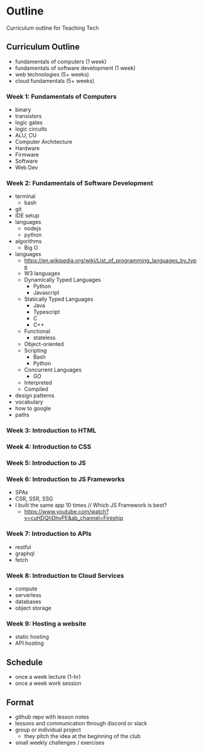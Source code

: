 # Outline

Curriculum outline for Teaching Tech 

## Curriculum Outline
- fundamentals of computers (1 week)
- fundamentals of software development (1 week)
- web technologies (5+ weeks)
- cloud fundamentals (5+ weeks)

### Week 1: Fundamentals of Computers
- binary
- transistors
- logic gates
- logic circuits
- ALU, CU
- Computer Architecture
- Hardware
- Firmware
- Software
- Web Dev

### Week 2: Fundamentals of Software Development
- terminal
  - bash
- git
- IDE setup
- languages
  - nodejs
  - python
- algorithms
    - Big O
- languages
    - https://en.wikipedia.org/wiki/List_of_programming_languages_by_type
    - W3 languages
    - Dynamically Typed Languages
        - Python
        - Javascript
    - Statically Typed Languages
        - Java
        - Typescript
        - C
        - C++
    - Functional
        - stateless
    - Object-oriented
    - Scripting
        - Bash
        - Python
    - Concurrent Languages
        - GO
    - Interpreted
    - Compiled
- design patterns
- vocabulary
- how to google
- paths

### Week 3: Introduction to HTML

### Week 4: Introduction to CSS

### Week 5: Introduction to JS

### Week 6: Introduction to JS Frameworks
- SPAs
- CSR, SSR, SSG
- I built the same app 10 times // Which JS Framework is best?
    - https://www.youtube.com/watch?v=cuHDQhDhvPE&ab_channel=Fireship

### Week 7: Introduction to APIs
- restful
- graphql
- fetch

### Week 8: Introduction to Cloud Services
- compute
- serverless
- databases
- object storage

### Week 9: Hosting a website
- static hosting
- API hosting



## Schedule
- once a week lecture (1-hr)
- once a week work session

## Format
- github repo with lesson notes
- lessons and communication through discord or slack
- group or individual project
    - they pitch the idea at the beginning of the club
- small weekly challenges / exercises